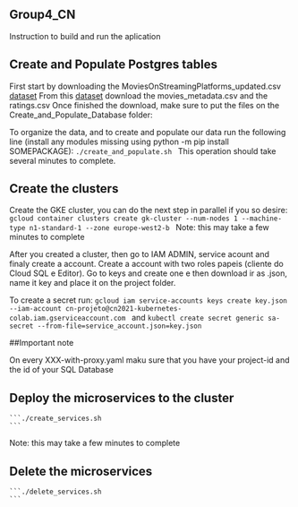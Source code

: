 ## Group4_CN

Instruction to build and run the aplication

## Create and Populate Postgres tables

First start by downloading the MoviesOnStreamingPlatforms_updated.csv [dataset](https://www.kaggle.com/ruchi798/movies-on-netflix-prime-video-hulu-and-disney)
From this [dataset](https://www.kaggle.com/rounakbanik/the-movies-dataset?select=movies_metadata.csv) download the movies_metadata.csv and the ratings.csv
Once finished the download, make sure to put the files on the Create_and_Populate_Database folder:

To organize the data, and to create and populate our data run the following line (install any modules missing using python -m pip install SOMEPACKAGE):
    ```./create_and_populate.sh
    ```
This operation should take several minutes to complete.

## Create the clusters

Create the GKE cluster, you can do the next step in parallel if you so desire:
    ```gcloud container clusters create gk-cluster --num-nodes 1 --machine-type n1-standard-1 --zone europe-west2-b
    ```
Note: this may take a few minutes to complete 

After you created a cluster, then go to IAM ADMIN, service acount and finaly create a account. Create a account with two roles papeis (cliente do Cloud SQL e Editor).
Go to keys and create one e then download ir as .json, name it key and place it on the project folder.

To create a secret run:
    ```gcloud iam service-accounts keys create key.json --iam-account cn-projeto@cn2021-kubernetes-colab.iam.gserviceaccount.com
    ```
and
    ```kubectl create secret generic sa-secret --from-file=service_account.json=key.json
    ```
 
##Important note

On every XXX-with-proxy.yaml maku sure that you have your project-id and the id of your SQL Database

## Deploy the microservices to the cluster
    ```./create_services.sh
    ```
    
Note: this may take a few minutes to complete
    
## Delete the microservices 
    ```./delete_services.sh
    ```
